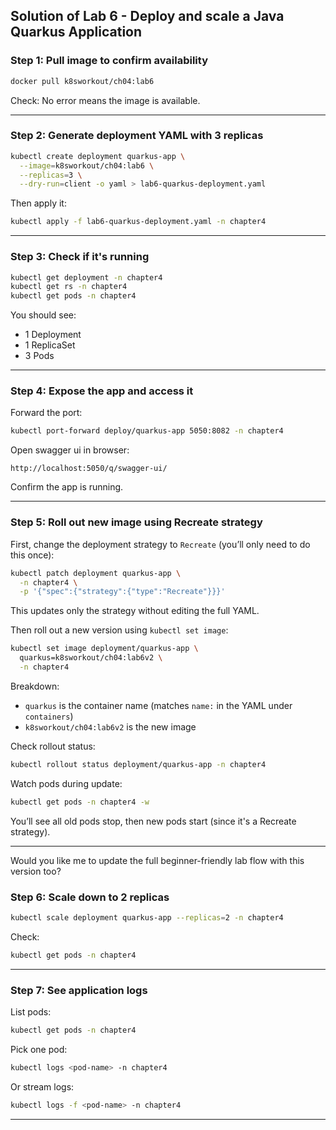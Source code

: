 
## Solution of Lab 6 - Deploy and scale a Java Quarkus Application

### Step 1: Pull image to confirm availability

```sh
docker pull k8sworkout/ch04:lab6
```
Check: No error means the image is available.

---

### Step 2: Generate deployment YAML with 3 replicas

```sh
kubectl create deployment quarkus-app \
  --image=k8sworkout/ch04:lab6 \
  --replicas=3 \
  --dry-run=client -o yaml > lab6-quarkus-deployment.yaml
```

Then apply it:

```sh
kubectl apply -f lab6-quarkus-deployment.yaml -n chapter4
```

---

### Step 3: Check if it's running

```sh
kubectl get deployment -n chapter4
kubectl get rs -n chapter4
kubectl get pods -n chapter4
```

You should see:

* 1 Deployment
* 1 ReplicaSet
* 3 Pods

---

### Step 4: Expose the app and access it

Forward the port:

```sh
kubectl port-forward deploy/quarkus-app 5050:8082 -n chapter4
```

Open swagger ui in browser:

```
http://localhost:5050/q/swagger-ui/
```

Confirm the app is running.

---

### Step 5: Roll out new image using Recreate strategy

First, change the deployment strategy to `Recreate` (you’ll only need to do this once):

```sh
kubectl patch deployment quarkus-app \
  -n chapter4 \
  -p '{"spec":{"strategy":{"type":"Recreate"}}}'
```
This updates only the strategy without editing the full YAML.

Then roll out a new version using `kubectl set image`:

```sh
kubectl set image deployment/quarkus-app \
  quarkus=k8sworkout/ch04:lab6v2 \
  -n chapter4
```

Breakdown:

* `quarkus` is the container name (matches `name:` in the YAML under `containers`)
* `k8sworkout/ch04:lab6v2` is the new image

Check rollout status:

```sh
kubectl rollout status deployment/quarkus-app -n chapter4
```

Watch pods during update:

```sh
kubectl get pods -n chapter4 -w
```

You’ll see all old pods stop, then new pods start (since it's a Recreate strategy).

---

Would you like me to update the full beginner-friendly lab flow with this version too?


### Step 6: Scale down to 2 replicas

```sh
kubectl scale deployment quarkus-app --replicas=2 -n chapter4
```

Check:

```sh
kubectl get pods -n chapter4
```

---

### Step 7: See application logs

List pods:

```sh
kubectl get pods -n chapter4
```

Pick one pod:

```sh
kubectl logs <pod-name> -n chapter4
```

Or stream logs:

```sh
kubectl logs -f <pod-name> -n chapter4
```

---
